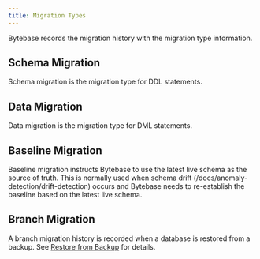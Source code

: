 ```yaml
---
title: Migration Types
---
```


Bytebase records the migration history with the migration type information.

## Schema Migration

Schema migration is the migration type for DDL statements.

## Data Migration

Data migration is the migration type for DML statements.

## Baseline Migration

Baseline migration instructs Bytebase to use the latest live schema as the source of truth. This is normally used when schema drift (/docs/anomaly-detection/drift-detection) occurs and Bytebase needs to re-establish the baseline based on the latest live schema.

## Branch Migration

A branch migration history is recorded when a database is restored from a backup. See [Restore from Backup](/docs/disaster-recovery/backup-restore-database/restore-from-backup#step-4-view-the-restored-database) for details.
